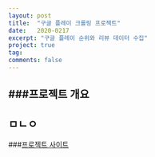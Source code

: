 ```yaml
---
layout: post
title:  "구글 플레이 크롤링 프로젝트"
date:   2020-0217
excerpt: "구글 플레이 순위와 리뷰 데이터 수집"
project: true
tag: 
comments: false
---
```

###프로젝트 개요
---
ㅁㄴㅇ
---


###[프로젝트 사이트](https://sam7073.github.io/crawl_googleplay_reviews/)
